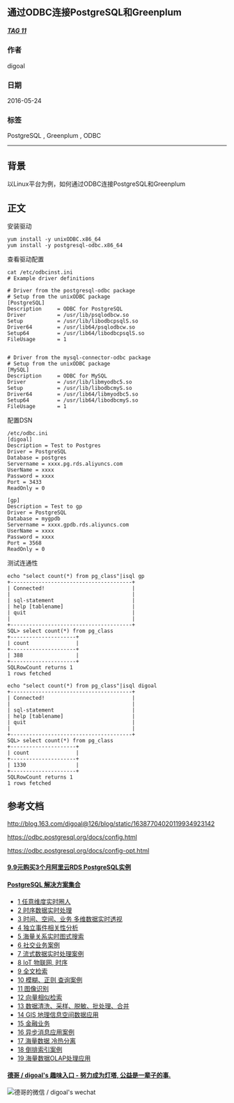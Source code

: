 ## 通过ODBC连接PostgreSQL和Greenplum  
##### [TAG 11](../class/11.md)
          
### 作者          
digoal            
                      
### 日期                    
2016-05-24          
                    
### 标签          
PostgreSQL , Greenplum , ODBC    
                  
----          
                  
## 背景   
以Linux平台为例，如何通过ODBC连接PostgreSQL和Greenplum  
  
## 正文  
安装驱动   
  
```  
yum install -y unixODBC.x86_64    
yum install -y postgresql-odbc.x86_64    
```  
  
查看驱动配置    
  
```  
cat /etc/odbcinst.ini   
# Example driver definitions  
  
# Driver from the postgresql-odbc package  
# Setup from the unixODBC package  
[PostgreSQL]  
Description     = ODBC for PostgreSQL  
Driver          = /usr/lib/psqlodbcw.so  
Setup           = /usr/lib/libodbcpsqlS.so  
Driver64        = /usr/lib64/psqlodbcw.so  
Setup64         = /usr/lib64/libodbcpsqlS.so  
FileUsage       = 1  
  
  
# Driver from the mysql-connector-odbc package  
# Setup from the unixODBC package  
[MySQL]  
Description     = ODBC for MySQL  
Driver          = /usr/lib/libmyodbc5.so  
Setup           = /usr/lib/libodbcmyS.so  
Driver64        = /usr/lib64/libmyodbc5.so  
Setup64         = /usr/lib64/libodbcmyS.so  
FileUsage       = 1  
```  
  
配置DSN    
  
```  
/etc/odbc.ini   
[digoal]  
Description = Test to Postgres  
Driver = PostgreSQL  
Database = postgres  
Servername = xxxx.pg.rds.aliyuncs.com  
UserName = xxxx  
Password = xxxx  
Port = 3433  
ReadOnly = 0  
  
[gp]  
Description = Test to gp  
Driver = PostgreSQL  
Database = mygpdb  
Servername = xxxx.gpdb.rds.aliyuncs.com  
UserName = xxxx  
Password = xxxx  
Port = 3568  
ReadOnly = 0  
```  
  
测试连通性    
  
```  
echo "select count(*) from pg_class"|isql gp  
+---------------------------------------+  
| Connected!                            |  
|                                       |  
| sql-statement                         |  
| help [tablename]                      |  
| quit                                  |  
|                                       |  
+---------------------------------------+  
SQL> select count(*) from pg_class  
+---------------------+  
| count               |  
+---------------------+  
| 388                 |  
+---------------------+  
SQLRowCount returns 1  
1 rows fetched  
  
echo "select count(*) from pg_class"|isql digoal  
+---------------------------------------+  
| Connected!                            |  
|                                       |  
| sql-statement                         |  
| help [tablename]                      |  
| quit                                  |  
|                                       |  
+---------------------------------------+  
SQL> select count(*) from pg_class  
+---------------------+  
| count               |  
+---------------------+  
| 1330                |  
+---------------------+  
SQLRowCount returns 1  
1 rows fetched  
```  
  
## 参考文档    
http://blog.163.com/digoal@126/blog/static/16387704020119934923142    
  
https://odbc.postgresql.org/docs/config.html    
  
https://odbc.postgresql.org/docs/config-opt.html    
   
      
  
  
  
  
  
  
  
  
  
  
  
  
  
  
  
  
  
  
  
  
  
  
  
  
  
  
  
  
  
  
  
  
  
  
  
  
  
  
  
  
  
  
  
  
  
#### [9.9元购买3个月阿里云RDS PostgreSQL实例](https://www.aliyun.com/database/postgresqlactivity "57258f76c37864c6e6d23383d05714ea")
  
  
#### [PostgreSQL 解决方案集合](https://yq.aliyun.com/topic/118 "40cff096e9ed7122c512b35d8561d9c8")
- [1 任意维度实时圈人](https://yq.aliyun.com/topic/118 "40cff096e9ed7122c512b35d8561d9c8")
- [2 时序数据实时处理](https://yq.aliyun.com/topic/118 "40cff096e9ed7122c512b35d8561d9c8")
- [3 时间、空间、业务 多维数据实时透视](https://yq.aliyun.com/topic/118 "40cff096e9ed7122c512b35d8561d9c8")
- [4 独立事件相关性分析](https://yq.aliyun.com/topic/118 "40cff096e9ed7122c512b35d8561d9c8")
- [5 海量关系实时图式搜索](https://yq.aliyun.com/topic/118 "40cff096e9ed7122c512b35d8561d9c8")
- [6 社交业务案例](https://yq.aliyun.com/topic/118 "40cff096e9ed7122c512b35d8561d9c8")
- [7 流式数据实时处理案例](https://yq.aliyun.com/topic/118 "40cff096e9ed7122c512b35d8561d9c8")
- [8 IoT 物联网, 时序](https://yq.aliyun.com/topic/118 "40cff096e9ed7122c512b35d8561d9c8")
- [9 全文检索](https://yq.aliyun.com/topic/118 "40cff096e9ed7122c512b35d8561d9c8")
- [10 模糊、正则 查询案例](https://yq.aliyun.com/topic/118 "40cff096e9ed7122c512b35d8561d9c8")
- [11 图像识别](https://yq.aliyun.com/topic/118 "40cff096e9ed7122c512b35d8561d9c8")
- [12 向量相似检索](https://yq.aliyun.com/topic/118 "40cff096e9ed7122c512b35d8561d9c8")
- [13 数据清洗、采样、脱敏、批处理、合并](https://yq.aliyun.com/topic/118 "40cff096e9ed7122c512b35d8561d9c8")
- [14 GIS 地理信息空间数据应用](https://yq.aliyun.com/topic/118 "40cff096e9ed7122c512b35d8561d9c8")
- [15 金融业务](https://yq.aliyun.com/topic/118 "40cff096e9ed7122c512b35d8561d9c8")
- [16 异步消息应用案例](https://yq.aliyun.com/topic/118 "40cff096e9ed7122c512b35d8561d9c8")
- [17 海量数据 冷热分离](https://yq.aliyun.com/topic/118 "40cff096e9ed7122c512b35d8561d9c8")
- [18 倒排索引案例](https://yq.aliyun.com/topic/118 "40cff096e9ed7122c512b35d8561d9c8")
- [19 海量数据OLAP处理应用](https://yq.aliyun.com/topic/118 "40cff096e9ed7122c512b35d8561d9c8")
  
  
#### [德哥 / digoal's 趣味入口 - 努力成为灯塔, 公益是一辈子的事.](https://github.com/digoal/blog/blob/master/README.md "22709685feb7cab07d30f30387f0a9ae")
  
  
![德哥的微信 / digoal's wechat](../pic/digoal_weixin.jpg "f7ad92eeba24523fd47a6e1a0e691b59")
  
